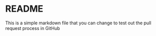 # README

This is a simple markdown file that you can change to test out the pull request process in GitHub
